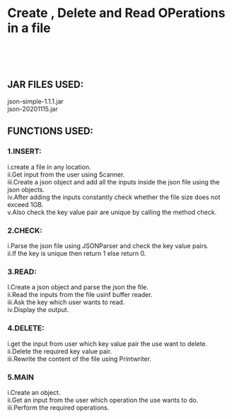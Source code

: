 # Create , Delete and Read OPerations in a file  <br /><br /><br />
## JAR FILES USED:<br />
json-simple-1.1.1.jar<br />
json-20201115.jar<br />
## FUNCTIONS USED:<br />
### 1.INSERT:<br />
i.create a file in any location.<br />
ii.Get input from the user using Scanner.<br /> 
iii.Create a json object and add all the inputs inside the json file using the json objects.<br />
iv.After adding the inputs constantly check whether the file size does not exceed 1GB.<br />
v.Also check the key value pair are unique by calling the method check.<br />
### 2.CHECK:<br />
i.Parse the json file using JSONParser and check the key value pairs.<br />
ii.If the key is unique then return 1 else return 0.<br />
### 3.READ:<br />
I.Create a json object and parse the json the file. <br />
ii.Read the inputs from the file usinf buffer reader.<br />
iii.Ask the key which user wants to read.<br />
iv.Display the output.<br />
### 4.DELETE:<br />
i.get the input from user which key value pair the use want to delete.<br />
ii.Delete the required key value pair.<br />
iii.Rewrite the content of the file using Printwriter.<br />
### 5.MAIN<br />
i.Create an object.<br />
ii.Get an input from the user which operation the use wants to do.<br />
iii.Perform the required operations.<br />
